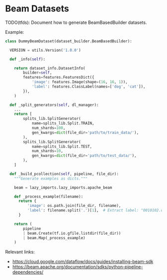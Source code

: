 # Beam Datasets

TODO(tfds): Document how to generate BeamBasedBuilder datasets.

Example:

```python
class DummyBeamDataset(dataset_builder.BeamBasedBuilder):

  VERSION = utils.Version('1.0.0')

  def _info(self):

    return dataset_info.DatasetInfo(
        builder=self,
        features=features.FeaturesDict({
            'image': features.Image(shape=(16, 16, 1)),
            'label': features.ClassLabel(names=['dog', 'cat']),
        }),
    )

  def _split_generators(self, dl_manager):
    ...
    return [
        splits_lib.SplitGenerator(
            name=splits_lib.Split.TRAIN,
            num_shards=100,
            gen_kwargs=dict(file_dir='path/to/train_data/'),
        ),
        splits_lib.SplitGenerator(
            name=splits_lib.Split.TEST,
            num_shards=10,
            gen_kwargs=dict(file_dir='path/to/test_data/'),
        ),
    ]

  def _build_pcollection(self, pipeline, file_dir):
    """Generate examples as dicts."""

    beam = lazy_imports.lazy_imports.apache_beam

    def _process_example(filename):
      return {
          'image': os.path.join(file_dir, filename),
          'label': filename.split('.')[1],  # Extract label: "0010102.dog.jpeg"
      }

    return (
        pipeline
        | beam.Create(tf.io.gfile.listdir(file_dir))
        | beam.Map(_process_example)
    )

```

Relevant links:

*   https://cloud.google.com/dataflow/docs/guides/installing-beam-sdk
*   https://beam.apache.org/documentation/sdks/python-pipeline-dependencies/
